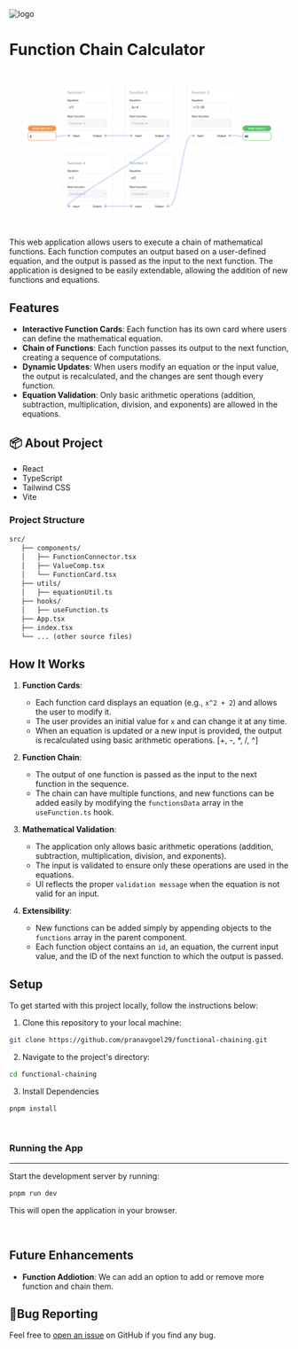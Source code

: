 <img src="https://github.com/user-attachments/assets/180cd63f-0c3d-4d75-9cb7-c279556ee944" alt="logo" width="15%" />

# Function Chain Calculator

<img src="./public/preview.png">

This web application allows users to execute a chain of mathematical functions. Each function computes an output based on a user-defined equation, and the output is passed as the input to the next function. The application is designed to be easily extendable, allowing the addition of new functions and equations.

## Features

- **Interactive Function Cards**: Each function has its own card where users can define the mathematical equation.
- **Chain of Functions**: Each function passes its output to the next function, creating a sequence of computations.
- **Dynamic Updates**: When users modify an equation or the input value, the output is recalculated, and the changes are sent though every function.
- **Equation Validation**: Only basic arithmetic operations (addition, subtraction, multiplication, division, and exponents) are allowed in the equations.

## 📦 About Project

- React
- TypeScript
- Tailwind CSS
- Vite

### Project Structure

```
src/
   ├── components/
   │   ├── FunctionConnector.tsx
   │   ├── ValueComp.tsx
   │   └── FunctionCard.tsx
   ├── utils/
   │   ├── equationUtil.ts
   ├── hooks/
   │   ├── useFunction.ts
   ├── App.tsx
   ├── index.tsx
   └── ... (other source files)
```

## How It Works

1. **Function Cards**:

   - Each function card displays an equation (e.g., `x^2 + 2`) and allows the user to modify it.
   - The user provides an initial value for `x` and can change it at any time.
   - When an equation is updated or a new input is provided, the output is recalculated using basic arithmetic operations. [+, -, *, /, ^]

2. **Function Chain**:

   - The output of one function is passed as the input to the next function in the sequence.
   - The chain can have multiple functions, and new functions can be added easily by modifying the `functionsData` array in the `useFunction.ts` hook.

3. **Mathematical Validation**:

   - The application only allows basic arithmetic operations (addition, subtraction, multiplication, division, and exponents).
   - The input is validated to ensure only these operations are used in the equations.
   - UI reflects the proper `validation message` when the equation is not valid for an input.

4. **Extensibility**:
   - New functions can be added simply by appending objects to the `functions` array in the parent component.
   - Each function object contains an `id`, an equation, the current input value, and the ID of the next function to which the output is passed.

## Setup

To get started with this project locally, follow the instructions below:

1. Clone this repository to your local machine:

```bash
git clone https://github.com/pranavgoel29/functional-chaining.git
```

2. Navigate to the project's directory:

```bash
cd functional-chaining
```

3.  Install Dependencies

```bash
pnpm install
```

<br>

### Running the App

---

Start the development server by running:

```bash
pnpm run dev
```

This will open the application in your browser.


<br>

## Future Enhancements

- **Function Addiotion**: We can add an option to add or remove more function and chain them.

## 🐛Bug Reporting

Feel free to [open an issue](https://github.com/pranavgoel29/functional-chaining) on GitHub if you find any bug.
